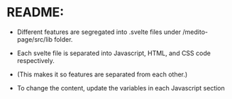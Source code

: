 # README:

- Different features are segregated into .svelte files under /medito-page/src/lib folder.
- Each svelte file is separated into Javascript, HTML, and CSS code respectively.
- (This makes it so features are separated from each other.)

- To change the content, update the variables in each Javascript section <script>.
- I can make it so there is only one file to be edited to change the entire fundraising page (if necessary)
- colors and other styles can be changed with variables in "app.css"
- the --primary and --secondary variables will change the entire page for example.

## Notes

- I did not have time to do any backend work and integrate with stripe.
- I am more than willing to add more features completely free for the medito foundation

# Project Brief: Flexible Fundraising Single Web Page

## Objective:

Develop a versatile single web page that can be adapted for various fundraising initiatives, such as hiring personnel, creating ad campaigns, or developing new features. The page should be designed to engage visitors and encourage donations with an interactive and user-friendly interface.

## Core Features:

### ~~Title and Description:~~

- ~~A clear and adjustable title that can be set to reflect the current fundraising goal (e.g., "Create Ad Campaign in the Tram").~~
- ~~A brief description that contextualizes the fundraising initiative.~~

### ~~Fundraising Progress Indicator:~~

- ~~Display dynamically the amount raised towards the goal (dummy data, but can be replaced by an API endpoint).~~
- ~~Visually represent progress in both numerical value and percentage.~~
- ~~Implement an animated progress bar that activates upon page load.~~

### ~~Interactive Q&A Dropdowns:~~

- ~~Include customizable questions relevant to the fundraising goal.~~
- ~~Dropdowns to reveal answers for each question.~~
- ~~The final dropdown to contain an inline form asking for the user's email address to prevent spam and allow for follow-up queries.~~

### Donation Section:

- ~~An input field for donors to specify an amount, with validation to ensure it's a legitimate figure.~~
- Integration with Stripe checkout for secure transactions, with support for multiple currencies.
- ~~A donation button that is prominently displayed and accessible.~~

### ~~Rewards for Donors:~~

- ~~A flexible rewards section where incentives can be outlined based on donation tiers. (can be mixed with the donation section)~~

### ~~Dynamic Notification Bar:~~

- ~~A notification feature at the top of the page that showcases recent donations.~~
- ~~The ability to connect this feature to an API endpoint, allowing for real-time updates at specified intervals.~~

## Design and Hosting Requirements:

- ~~The design must be responsive, ensuring functionality across all devices.~~
- ~~The page should have a clean, modern aesthetic that can be easily changed for various campaigns. Keep the design simple, no fancy colors, no images. Purely text-based.~~
- ~~The code should be optimized for hosting on Cloudflare Pages.~~

## Development and Deployment:

- Ensure that the site structure allows for easy content updates for different campaigns.
- The codebase should be maintainable.
- All forms should include appropriate validation checks, including spam prevention mechanisms.
- The project will be open-sourced on GitHub, and the deployment process must be documented to facilitate easy setup on Cloudflare Pages.

## Reward Offer:

We're offering a $500 reward for a single web page that aligns with our brief: adaptability for various fundraising goals, a seamless user experience, and technical integration. The winning entry must exhibit clear, documented, and maintainable code, along with a responsive and unique design style. The selection will hinge on strict adherence to the specifications in the brief. Payment will be made via bank transfer within a week.

## How To Participate:

- Reply to the Discord thread if you are interested.
- Once developed, post on Github the public repo.
- Reply on the Discord thread with the Github URL (ideally host a demo somewhere).
- Keep an eye on Discord for updates.
- Deadline is one week from now, which is Thursday, 18th January 2024.

If Discord link does not work, you can join the community by clicking [here](https://discord.gg/rxE5BBMSrZ).

## Inspiration:

- [Gofundme.com](https://www.gofundme.com)
- [Change.org](https://www.change.org)
- [Justgiving.com](https://www.justgiving.com)
- [Kickstarter.com](https://www.kickstarter.com)
- [Opencollective.com](https://www.opencollective.com)
